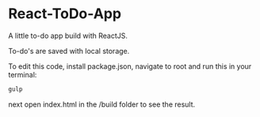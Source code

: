 # React-ToDo-App
A little to-do app build with ReactJS.

To-do's are saved with local storage.

To edit this code, install package.json, navigate to root and run this in your terminal:

```javascript
gulp
```

next open index.html in the /build folder to see the result.